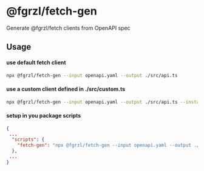 # @fgrzl/fetch-gen

Generate @fgrzl/fetch clients from OpenAPI spec

## Usage

#### use default fetch client

```bash
npx @fgrzl/fetch-gen --input openapi.yaml --output ./src/api.ts
```

#### use a custom client defined in ./src/custom.ts

```bash
npx @fgrzl/fetch-gen --input openapi.yaml --output ./src/api.ts --instance ./src/custom
```

#### setup in you package scripts

```json
{
 ...
  "scripts": {
    "fetch-gen": "npx @fgrzl/fetch-gen --input openapi.yaml --output ./src/api.ts",
  },
 ...
}
```
